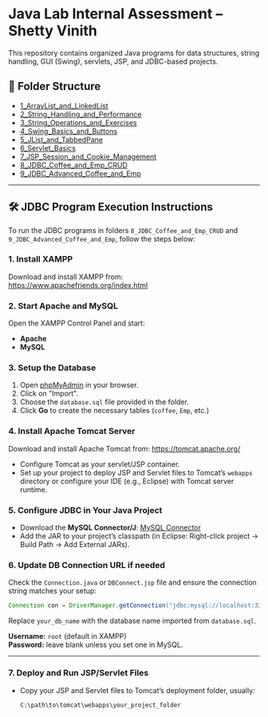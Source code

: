 # Java Lab Internal Assessment – Shetty Vinith

This repository contains organized Java programs for data structures, string handling, GUI (Swing), servlets, JSP, and JDBC-based projects.

## 📁 Folder Structure

- [1_ArrayList_and_LinkedList](./1_ArrayList_and_LinkedList)
- [2_String_Handling_and_Performance](./2_String_Handling_and_Performance)
- [3_String_Operations_and_Exercises](./3_String_Operations_and_Exercises)
- [4_Swing_Basics_and_Buttons](./4_Swing_Basics_and_Buttons)
- [5_JList_and_TabbedPane](./5_JList_and_TabbedPane)
- [6_Servlet_Basics](./6_Servlet_Basics)
- [7_JSP_Session_and_Cookie_Management](./7_JSP_Session_and_Cookie_Management)
- [8_JDBC_Coffee_and_Emp_CRUD](./8_JDBC_Coffee_and_Emp_CRUD)
- [9_JDBC_Advanced_Coffee_and_Emp](./9_JDBC_Advanced_Coffee_and_Emp)

---

## 🛠️ JDBC Program Execution Instructions

To run the JDBC programs in folders `8_JDBC_Coffee_and_Emp_CRUD` and `9_JDBC_Advanced_Coffee_and_Emp`, follow the steps below:

### 1. Install XAMPP
Download and install XAMPP from: https://www.apachefriends.org/index.html

### 2. Start Apache and MySQL
Open the XAMPP Control Panel and start:
- **Apache**
- **MySQL**

### 3. Setup the Database
1. Open [phpMyAdmin](http://localhost/phpmyadmin) in your browser.
2. Click on "Import".
3. Choose the `database.sql` file provided in the folder.
4. Click **Go** to create the necessary tables (`coffee`, `Emp`, etc.)

### 4. Install Apache Tomcat Server
Download and install Apache Tomcat from: https://tomcat.apache.org/

- Configure Tomcat as your servlet/JSP container.
- Set up your project to deploy JSP and Servlet files to Tomcat’s `webapps` directory or configure your IDE (e.g., Eclipse) with Tomcat server runtime.

### 5. Configure JDBC in Your Java Project
- Download the **MySQL Connector/J**: [MySQL Connector](https://dev.mysql.com/downloads/connector/j/)
- Add the JAR to your project’s classpath (in Eclipse: Right-click project → Build Path → Add External JARs).

### 6. Update DB Connection URL if needed
Check the `Connection.java` or `DBConnect.jsp` file and ensure the connection string matches your setup:
```java
Connection con = DriverManager.getConnection("jdbc:mysql://localhost:3306/your_db_name", "root", "");
```
Replace `your_db_name` with the database name imported from `database.sql`.

**Username:** `root` (default in XAMPP)  
**Password:** leave blank unless you set one in MySQL.

---

### 7. Deploy and Run JSP/Servlet Files

- Copy your JSP and Servlet files to Tomcat’s deployment folder, usually:

  ```vbnet
  C:\path\to\tomcat\webapps\your_project_folder


